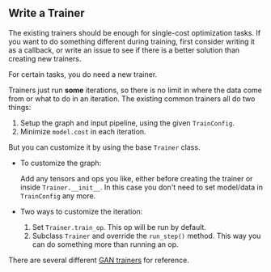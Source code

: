 
## Write a Trainer

The existing trainers should be enough for single-cost optimization tasks.
If you want to do something different during training, first consider writing it as a callback,
or write an issue to see if there is a better solution than creating new trainers.

For certain tasks, you do need a new trainer.

Trainers just run __some__ iterations, so there is no limit in where the data come from or what to do in an iteration.
The existing common trainers all do two things:
1. Setup the graph and input pipeline, using the given `TrainConfig`.
2. Minimize `model.cost` in each iteration.

But you can customize it by using the base `Trainer` class.

* To customize the graph:

  Add any tensors and ops you like, either before creating the trainer or inside `Trainer.__init__`.
	In this case you don't need to set model/data in `TrainConfig` any more.

* Two ways to customize the iteration:

	1. Set `Trainer.train_op`. This op will be run by default.
	2. Subclass `Trainer` and override the `run_step()` method. This way you can do something more than running an op.

There are several different [GAN trainers](../../examples/GAN/GAN.py) for reference.
